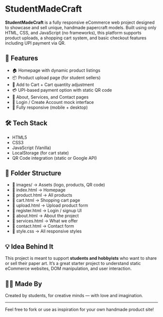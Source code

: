 # StudentMadeCraft

**StudentMadeCraft** is a fully responsive eCommerce web project designed to showcase and sell unique, handmade papercraft models. Built using only HTML, CSS, and JavaScript (no frameworks), this platform supports product uploads, a shopping cart system, and basic checkout features including UPI payment via QR.

## 🚀 Features

- 🏠 Homepage with dynamic product listings
- 📦 Product upload page (for student sellers)
- 🛒 Add to Cart + Cart quantity adjustment
- 💳 UPI-based payment option with static QR code
- 📄 About, Services, and Contact pages
- 🔐 Login / Create Account mock interface
- 📱 Fully responsive (mobile + desktop)

## 🛠️ Tech Stack

- HTML5
- CSS3
- JavaScript (Vanilla)
- LocalStorage (for cart state)
- QR Code integration (static or Google API)

## 📂 Folder Structure

- 📁 images/         → Assets (logo, products, QR code)
- 📄 index.html      → Homepage
- 📄 product.html    → All products
- 📄 cart.html       → Shopping cart page
- 📄 upload.html     → Upload product form
- 📄 register.html   → Login / signup UI
- 📄 about.html      → About the project
- 📄 services.html   → What we offer
- 📄 contact.html    → Contact form
- 📄 style.css       → All responsive styles


## 💡 Idea Behind It

This project is meant to support **students and hobbyists** who want to share or sell their paper art. It’s a great starter project to understand static eCommerce websites, DOM manipulation, and user interaction.


## 🧑‍🎓 Made By

Created by students, for creative minds — with love and imagination.

---

Feel free to fork or use as inspiration for your own handmade product site!



